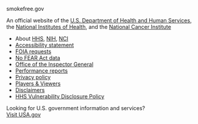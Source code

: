 <div class="usa-identifier">
  <section
    class="usa-identifier__section usa-identifier__section--masthead"
    aria-label="Agency identifier,"
  >
    <div class="usa-identifier__container">
      <section
        class="usa-identifier__identity"
        aria-label="Agency description,"
      >
        <p class="usa-identifier__identity-domain">smokefree.gov</p>
        <p class="usa-identifier__identity-disclaimer">
          <span aria-hidden="true">An </span>official website of the
          <a href="https://www.hhs.gov/" class="no-icon">U.S. Department of Health and Human Services</a>,
          the <a href="https://www.nih.gov/" class="no-icon">National Institutes of Health</a>,
          and the <a href="https://www.cancer.gov/" class="no-icon">National Cancer Institute</a>
        </p>
      </section>
    </div>
  </section>
  <nav
    class="usa-identifier__section usa-identifier__section--required-links"
    aria-label="Important links,"
  >
    <div class="usa-identifier__container">
      <ul class="usa-identifier__required-links-list">
        <li class="usa-identifier__required-links-item">
          About <a
            href="javascript:void(0)"
            class="usa-identifier__required-link usa-link no-icon"
            >HHS</a
          >, <a
            href="javascript:void(0)"
            class="usa-identifier__required-link usa-link no-icon"
            >NIH</a
          >, <a
            href="javascript:void(0)"
            class="usa-identifier__required-link usa-link no-icon"
            >NCI</a
          >
        </li>
        <li class="usa-identifier__required-links-item">
          <a href="https://smokefree.gov/accessibility" class="usa-identifier__required-link usa-link no-icon"
            >Accessibility statement</a
          >
        </li>
        <li class="usa-identifier__required-links-item">
          <a href="https://www.cancer.gov/policies/foia" class="usa-identifier__required-link usa-link no-icon"
            >FOIA requests</a
          >
        </li>
        <li class="usa-identifier__required-links-item">
          <a href="" class="usa-identifier__required-link usa-link no-icon"
            >No FEAR Act data</a
          >
        </li>
        <li class="usa-identifier__required-links-item">
          <a href="" class="usa-identifier__required-link usa-link no-icon"
            >Office of the Inspector General</a
          >
        </li>
        <li class="usa-identifier__required-links-item">
          <a href="" class="usa-identifier__required-link usa-link no-icon"
            >Performance reports</a
          >
        </li>
        <li class="usa-identifier__required-links-item">
          <a href="https://smokefree.gov/privacy-policy" class="usa-identifier__required-link usa-link no-icon"
            >Privacy policy</a
          >
        </li>
        <li class="usa-identifier__required-links-item">
          <a href="https://www.hhs.gov/web/policies-and-standards/hhs-web-policies/plugins/index.html" class="usa-identifier__required-link usa-link no-icon"
            >Players & Viewers</a
          >
        </li>
        <li class="usa-identifier__required-links-item">
          <a href="https://smokefree.gov/disclaimer" class="usa-identifier__required-link usa-link no-icon"
            >Disclaimers</a
          >
        </li>
        <li class="usa-identifier__required-links-item">
          <a href="https://www.hhs.gov/vulnerability-disclosure-policy/index.html?cid=eb_govdel" class="usa-identifier__required-link usa-link no-icon"
            >HHS Vulnerability Disclosure Policy</a
          >
        </li>
      </ul>
    </div>
  </nav>
  <section
    class="usa-identifier__section usa-identifier__section--usagov"
    aria-label="U.S. government information and services,"
  >
    <div class="usa-identifier__container">
      <div class="usa-identifier__usagov-description">
        Looking for U.S. government information and services?
      </div>
      <a href="https://www.usa.gov/" class="usa-link no-icon">Visit USA.gov</a>
    </div>
  </section>
</div>
